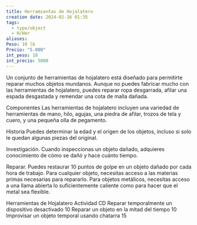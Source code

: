 ```yaml
---
title: Herramientas de Hojalatero
creation date: 2024-02-16 01:35
tags:
  - type/object
  - H/Her
aliases: 
Peso: 10 lb
Precio: "5.000"
int_peso: 10
int_precio: 5000
---
```


Un conjunto de herramientas de hojalatero está diseñado para permitirte reparar muchos objetos mundanos. Aunque no puedes fabricar mucho con las herramientas de hojalatero, puedes reparar ropa desgarrada, afilar una espada desgastada y remendar una cota de malla dañada.

Componentes Las herramientas de hojalatero incluyen una variedad de herramientas de mano, hilo, agujas, una piedra de afilar, trozos de tela y cuero, y una pequeña olla de pegamento.

Historia Puedes determinar la edad y el origen de los objetos, incluso si solo le quedan algunas piezas del original.

Investigación. Cuando inspeccionas un objeto dañado, adquieres conocimiento de cómo se dañó y hace cuánto tiempo.

Reparar. Puedes restaurar 10 puntos de golpe en un objeto dañado por cada hora de trabajo. Para cualquier objeto, necesitas acceso a las materias primas necesarias para repararlo. Para objetos metálicos, necesitas acceso a una llama abierta lo suficientemente caliente como para hacer que el metal sea flexible.

Herramientas de Hojalatero
Actividad                                                                                 CD
Reparar temporalmente un dispositivo desactivado            10
Reparar un objeto en la mitad del tiempo                             10
Improvisar un objeto temporal usando chatarra                   15